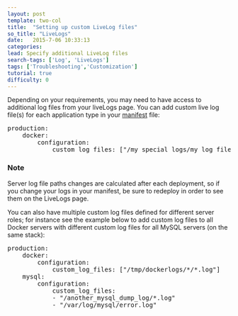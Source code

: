 ```yaml
---
layout: post
template: two-col
title:  "Setting up custom LiveLog files"
so_title: "LiveLogs"
date:   2015-7-06 10:33:13
categories:
lead: Specify additional LiveLog files
search-tags: ['Log', 'LiveLogs']
tags: ['Troubleshooting','Customization']
tutorial: true
difficulty: 0
---
```


Depending on your requirements, you may need to have access to additional log files from your liveLogs page. You can add custom live log file(s) for each application type in your [manifest](http://help.cloud66.com/building-your-stack/building-your-manifest-file) file:

<pre class="prettyprint">
production:   
    docker:
        configuration:
            custom_log_files: ["/my_special_logs/my_log_file"]                       
</pre>
<div class="notice">
        <h3>Note</h3>
        <p>Server log file paths changes are calculated after each deployment, so if you change your logs in your manifest, be sure to redeploy in order to see them on the LiveLogs page.</p>
</div>

You can also have multiple custom log files defined for different server roles; for instance see the example below to add custom log files to all Docker servers with different custom log files for all MySQL servers (on the same stack):

<pre class="prettyprint">
production:   
    docker:
        configuration:
            custom_log_files: ["/tmp/dockerlogs/*/*.log"]
    mysql:                    
        configuration:
            custom_log_files:
            - "/another_mysql_dump_log/*.log"
            - "/var/log/mysql/error.log"
</pre>